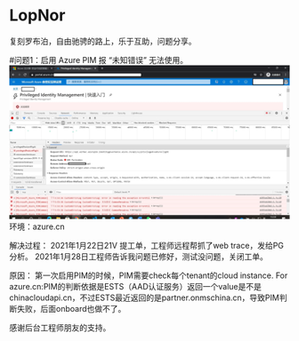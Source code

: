 # LopNor
复刻罗布泊，自由驰骋的路上，乐于互助，问题分享。

#问题1：启用 Azure PIM 报 “未知错误” 无法使用。
![hippo](./debugAzure21V-PIM未知错误.JPG)
环境：azure.cn

解决过程：
2021年1月22日21V 提工单，工程师远程帮抓了web trace，发给PG分析。
2021年1月28日工程师告诉我问题已修好，测试没问题，关闭工单。

原因：
第一次启用PIM的时候，PIM需要check每个tenant的cloud instance.
For azure.cn:PIM的判断依据是ESTS（AAD认证服务）返回一个value是不是chinacloudapi.cn，不过ESTS最近返回的是partner.onmschina.cn，导致PIM判断失败，后面onboard也做不了。

感谢后台工程师朋友的支持。
